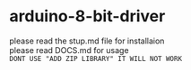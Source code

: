 # arduino-8-bit-driver
please read the  stup.md file for installaion                                                        
please read DOCS.md for usage                                                                                                                                         
```DONT USE "ADD ZIP LIBRARY" IT WILL NOT WORK```

